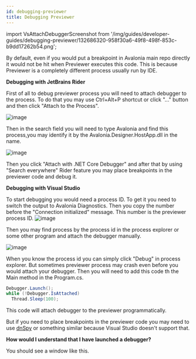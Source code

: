 ```yaml
---
id: debugging-previewer
title: Debugging Previewer
---
```


import VsAttachDebuggerScreenshot from '/img/guides/developer-guides/debugging-previewer/132686320-958f30a6-49f8-498f-853c-b9dd17262b54.png';

By default, even if you would put a breakpoint in Avalonia main repo directly it would not be hit when Previewer executes this code. This is because Previewer is a completely different process usually run by IDE.

**Debugging with JetBrains Rider**

First of all to debug previewer process you will need to attach debugger to the process. To do that you may use Ctrl+Alt+P shortcut or click "..." button and then click "Attach to the Process".

![image](https://github.com/AvaloniaUI/avalonia-docs/assets/53405089/767a290d-905a-483d-bfa4-e8ee918c6bca)

Then in the search field you will need to type Avalonia and find this process,you may identify it by the Avalonia.Designer.HostApp.dll in the name.

![image](https://github.com/AvaloniaUI/avalonia-docs/assets/53405089/bf29bb6a-76a3-4290-944c-be06e2cb0eb4)

Then you click "Attach with .NET Core Debugger" and after that by using "Search everywhere" Rider feature you may place breakpoints in the previewer code and debug it.


**Debugging with Visual Studio**

To start debugging you would need a process ID. To get it you need to switch the output to Avalonia Diagnostics. Then you copy the number before the "Connection initialized" message. This number is the previewer process ID.
![image](https://github.com/AvaloniaUI/avalonia-docs/assets/53405089/0b77cb87-2454-458e-9722-0659525feeb9)


Then you may find process by the process id in the process explorer or some other program and attach the debugger manually.

![image](https://github.com/AvaloniaUI/avalonia-docs/assets/53405089/2c50bf8d-047c-481c-af01-00474acc73fe)


When you know the process id you can simply click "Debug" in process explorer. But sometimes previewer process may crash even before you would attach your debugger. Then you will need to add this code th the Main method in the Program.cs.

```csharp
Debugger.Launch();
while (!Debugger.IsAttached)
  Thread.Sleep(100);
```

This code will attach debugger to the previewer programmatically.

But if you need to place breakpoints in the previewer code you may need to use [dnSpy](https://github.com/dnSpy/dnSpy) or something similar because Visual Studio doesn't support that.

**How would I understand that I have launched a debugger?**

You should see a window like this.

<img className="center" src={VsAttachDebuggerScreenshot} alt="" />
